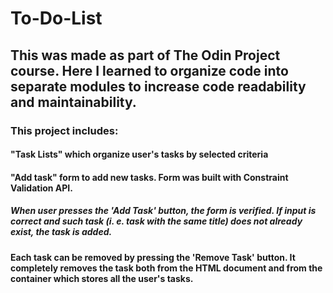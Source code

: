 # To-Do-List
## This was made as part of The Odin Project course. Here I learned to organize code into separate modules to increase code readability and maintainability.
### This project includes:
#### "Task Lists" which organize user's tasks by selected criteria
#### "Add task" form to add new tasks. Form was built with Constraint Validation API.
##### When user presses the 'Add Task' button, the form is verified. If input is correct and such task (i. e. task with the same title) does not already exist, the task is added.
#### Each task can be removed by pressing the 'Remove Task' button. It completely removes the task both from the HTML document and from the container which stores all the user's tasks.
